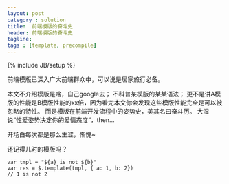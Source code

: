 ```yaml
---
layout: post
category : solution
title:  前端模版的奋斗史
header: 前端模版的奋斗史
tagline:
tags : [template, precompile]
---
```

{% include JB/setup %}

前端模版已深入广大前端群众中，可以说是居家旅行必备。

本文不介绍模版是啥，自己google去；
不科普某模版的某某语法；
更不是讲A模版的性能是B模版性能的xx倍，因为看完本文你会发现这些模版性能完全是可以被忽略的特性。
而是模版在前端开发流程中的姿势史，美其名曰奋斗历。
大湿说“性爱姿势决定你的爱情态度“，then...

开场白每次都是那么生涩，惭愧~

还记得儿时的模版吗？

    var tmpl = "${a} is not ${b}"
    var res = $.template(tmpl, { a: 1, b: 2})
    // 1 is not 2







